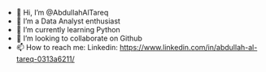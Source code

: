 - 👋 Hi, I’m @AbdullahAlTareq
- 👀 I’m a Data Analyst enthusiast
- 🌱 I’m currently learning Python
- 💞️ I’m looking to collaborate on Github
- 📫 How to reach me: Linkedin: https://www.linkedin.com/in/abdullah-al-tareq-0313a6211/

<!---
AbdullahAlTareq/AbdullahAlTareq is a ✨ special ✨ repository because its `README.md` (this file) appears on your GitHub profile.
You can click the Preview link to take a look at your changes.
--->
